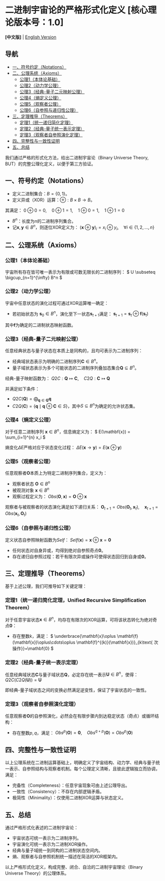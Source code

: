 # 二进制宇宙论的严格形式化定义 [核心理论版本号：1.0]

**[中文版]** | [English Version](formal_theory_binary_core_en.md)

## 导航

- [一、符号约定（Notations）](#一符号约定notations)
- [二、公理系统（Axioms）](#二公理系统axioms)
  - [公理1（本体论基础）](#公理1本体论基础)
  - [公理2（动力学公理）](#公理2动力学公理)
  - [公理3（经典-量子二元映射公理）](#公理3经典-量子二元映射公理)
  - [公理4（熵定义公理）](#公理4熵定义公理)
  - [公理5（观察者公理）](#公理5观察者公理)
  - [公理6（自参照与递归性公理）](#公理6自参照与递归性公理)
- [三、定理推导（Theorems）](#三定理推导theorems)
  - [定理1（统一递归简化定理）](#定理1统一递归简化定理unified-recursive-simplification-theorem)
  - [定理2（经典-量子统一表示定理）](#定理2经典-量子统一表示定理)
  - [定理3（观察者自参照演化定理）](#定理3观察者自参照演化定理)
- [四、完整性与一致性证明](#四完整性与一致性证明)
- [五、总结](#五总结)

我们通过严格的形式化方法，给出二进制宇宙论（Binary Universe Theory, BUT）的完整公理化定义，以便于第三方验证。

## 一、符号约定（Notations）

- 定义二进制集合：$`B = \{0, 1\}`$。
- 定义异或（XOR）运算：$`\oplus: B \times B \rightarrow B`$。

其满足：
$`
0 \oplus 0 = 0,\quad 0 \oplus 1 = 1,\quad 1 \oplus 0 = 1,\quad 1 \oplus 1 = 0
`$

- $`B^n`$：长度为$`n`$的二进制序列集合。
- 记$`\mathbf{x}, \mathbf{y} \in B^n`$，则逐位XOR定义为：
$`
(\mathbf{x}\oplus\mathbf{y})_i = x_i \oplus y_i,\quad \forall i \in \{1,2,...,n\}
`$

## 二、公理系统（Axioms）

### 公理1（本体论基础）

宇宙所有存在皆可唯一表示为有限或可数无限长的二进制序列：
$`
U \subseteq \bigcup_{n=1}^{\infty} B^n
`$

### 公理2（动力学公理）

宇宙中任意状态的演化过程可通过XOR运算唯一确定：
- 若初始状态为 $`\mathbf{s}_0 \in B^n`$，演化至下一状态$`\mathbf{s}_{t+1}`$满足：
$`
\mathbf{s}_{t+1} = \mathbf{s}_t \oplus \mathbf{f}(\mathbf{s}_t)
`$

其中$`\mathbf{f}`$为确定的二进制状态映射函数。

### 公理3（经典-量子二元映射公理）

任意经典状态与量子状态在本质上是同构的，且均可表示为二进制序列：
- 经典域状态表示为明确的二进制序列$`\mathbf{C} \in B^n`$。
- 量子域状态表示为多个可能状态的二进制序列叠加态集合$`\mathbf{Q} \subseteq B^n`$。

经典-量子映射函数为：
$`
Q2C: \mathbf{Q} \mapsto \mathbf{C}, \quad C2Q: \mathbf{C} \mapsto \mathbf{Q}
`$

并满足如下条件：
- $`Q2C(\mathbf{Q}) = \bigoplus_{\mathbf{q}\in \mathbf{Q}}\mathbf{q}`$
- $`C2Q(\mathbf{C})=\{\mathbf{q}\mid \mathbf{q}\oplus\mathbf{C}\in S\}`$，其中$`S\subseteq B^n`$为确定的允许状态集。

### 公理4（熵定义公理）

对于任意二进制序列 $`\mathbf{x}\in B^n`$，信息熵定义为：
$`
E(\mathbf{x}) = \sum_{i=1}^{n} x_i
`$

熵变化$`\Delta E`$严格对应于状态变化过程：
$`
\Delta E(\mathbf{x}\rightarrow \mathbf{y}) = E(\mathbf{x}\oplus\mathbf{y})
`$

### 公理5（观察者公理）

任意观察者$`\mathbf{O}`$本质上为特定二进制序列集合，定义为：
- 观察者状态 $`\mathbf{O}\in B^n`$
- 被观测对象 $`\mathbf{x}\in B^n`$
- 观察过程定义为：
$`
Obs(\mathbf{O}, \mathbf{x}) = \mathbf{O}\oplus\mathbf{x}
`$

观察者与被观察者的状态演化满足如下递归关系：
$`
\mathbf{O}_{t+1} = Obs(\mathbf{O}_t,\mathbf{x}_t), \quad \mathbf{x}_{t+1} = Obs(\mathbf{x}_t,\mathbf{O}_t)
`$

### 公理6（自参照与递归性公理）

定义状态自参照映射函数为$`Self`$：
$`
Self(\mathbf{x}) = \mathbf{x}\oplus\mathbf{x} = \mathbf{0}
`$

- 任何状态对自身异或，均得到绝对自参照奇点$`\mathbf{0}`$。
- 存在递归自参照过程：若干有限次异或操作可使得状态回归到自身或$`\mathbf{0}`$。

## 三、定理推导（Theorems）

基于上述公理，我们可推导如下关键定理：

### 定理1（统一递归简化定理，Unified Recursive Simplification Theorem）

对于任意宇宙状态$`\mathbf{x}\in B^n`$，均存在有限次的XOR运算，可将该状态转化为绝对奇点$`\mathbf{0}`$：
- 存在整数$`k`$，满足：
$`
\underbrace{\mathbf{x}\oplus \mathbf{f}(\mathbf{x})\oplus\cdots\oplus \mathbf{f}^{(k)}(\mathbf{x})}_{k\text{ 次操作}}=\mathbf{0}
`$

### 定理2（经典-量子统一表示定理）

任意经典域状态$`\mathbf{C}`$与量子域状态$`\mathbf{Q}`$，必定存在统一表示$`\mathbf{U}\in B^n`$，使得：
$`
Q2C(C2Q(\mathbf{U})) = \mathbf{U}
`$

即经典-量子域状态之间的变换必然满足逆变性，保证了宇宙状态的一致性。

### 定理3（观察者自参照演化定理）

任意观察者$`\mathbf{O}`$的自参照演化，必然会在有限步骤内到达稳定状态（奇点）或循环结构：
- 存在整数$`p,q`$，满足：
$`
Obs^p(\mathbf{O})=\mathbf{0}, \quad Obs^{q+p}(\mathbf{O})=Obs^p(\mathbf{O})
`$

## 四、完整性与一致性证明

以上公理系统在二进制运算基础上，明确定义了宇宙结构、动力学、经典与量子统一表示、自参照结构与观察者机制。每个公理定义清晰，且彼此逻辑独立而协调，满足：

- 完备性（Completeness）：任意宇宙现象可由上述公理导出。
- 一致性（Consistency）：不存在内部逻辑矛盾。
- 极简性（Minimality）：仅使用二进制XOR运算与状态定义。

## 五、总结

通过严格形式化表述的二进制宇宙论：

- 宇宙状态可统一表示为二进制序列。
- 宇宙演化可统一表示为二进制XOR操作。
- 经典与量子域统一到同构的二进制状态空间内。
- 熵、观察者与自参照机制统一描述在简洁的XOR框架内。

以上严格形式化定义，构成完整、闭合、自洽的二进制宇宙理论（Binary Universe Theory）的公理体系。